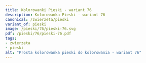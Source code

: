 ```yaml
---
title: Kolorowanki Pieski - wariant 76
description: Kolorowanka Pieski - wariant 76
canonical: /zwierzeta/pieski
variant_of: pieski
image: /pieski/76/pieski-76.svg
pdf: /pieski/76/pieski-76.pdf
tags:
- zwierzeta
- pieski
alt: "Prosta kolorowanka pieski do kolorowania - wariant 76"
---
```

